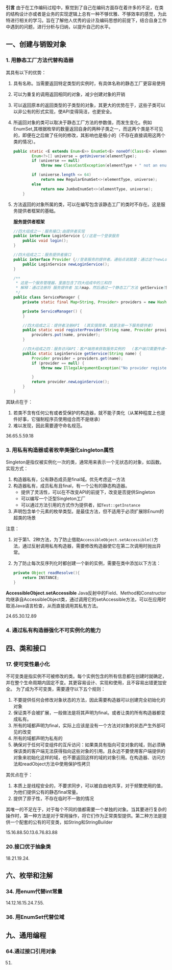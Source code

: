 **引言**
由于在工作编码过程中，察觉到了自己在编码方面存在着许多的不足，在类的结构设计亦或者是业务的实现逻辑上总有一种不够优雅、不够效率的感觉，为此特进行相关的学习。旨在了解他人优秀的设计及编码思想的前提下，结合自身工作中遇到的问题，进行分析与归纳，以提升自己的水平。

## 一、创建与销毁对象

### 1. 用静态工厂方法代替构造器

其具有以下的优势：

1. 具有名称。当需要返回特定类型的实例时，有具体名称的静态工厂更容易使用
2. 可以为重复的调用返回相同的对象，减少创建对象的开销
3. 可以返回原本的返回类型的子类型的对象，其更大的优势在于，这些子类可以以非公有的形式实现，使API变得简洁，也更安全。
4. 所返回对象的类可以取决于静态工厂方法的参数值，而发生变化。例如EnumSet,其根据枚举的数量返回自身的两种子类之一，而这两个类是不可见的，即便在之后做了任何的修改，其影响也是极小的（不存在直接调用这两个类的情况）。

    ```java
    public static <E extends Enum<E>> EnumSet<E> noneOf(Class<E> elementType) {
            Enum<?>[] universe = getUniverse(elementType);
            if (universe == null)
                throw new ClassCastException(elementType + " not an enum");

            if (universe.length <= 64)
                return new RegularEnumSet<>(elementType, universe);
            else
                return new JumboEnumSet<>(elementType, universe);
        }
    ```

5. 方法返回的对象所属的类，可以在编写包含该静态工厂的类时不存在。这是服务提供者框架的基础。

    **服务提供者框架**

    ```java
    //四大组成之一：服务接口:由提供者实现
    public interface LoginService {//这是一个登录服务
        public void login();
    }
    
    //四大组成之二：服务提供者接口
    public interface Provider {//登录服务的提供者。通俗点说就是：通过这个newLoginService()可以获得一个服务。
        public LoginService newLoginService();
    }
    
    /**
     * 这是一个服务管理器，里面包含了四大组成中的三和四
     * 解释：通过注册将 服务提供者 加入map，然后通过一个静态工厂方法 getService(String name) 返回不同的服务。
     */
    public class ServiceManager {
        private static final Map<String, Provider> providers = new HashMap<String, Provider>();//map，保存了注册的服务
    
        private ServiceManager() {
        }
    
        //四大组成之三：提供者注册API  (其实很简单，就是注册一下服务提供者)
        public static void registerProvider(String name, Provider provider) {
            providers.put(name, provider);
        }
    
        //四大组成之四：服务访问API：客户端用来获取服务实例的   (客户端只需要传递一个name参数，系统会去匹配服务提供者，然后提供服务)  (静态工厂方法)
        public static LoginService getService(String name) {
            Provider provider = providers.get(name);
            if (provider == null) {
                throw new IllegalArgumentException("No provider registered with name=" + name);
    
            }
            return provider.newLoginService();
        }
    }
    ```

其缺点在于：

1. 若类不含有任何公有或者受保护的构造器，就不能子类化（从某种程度上也是件好事，它强制程序员使用组合而不是继承）
2. 难以发现，因此需要遵守命名规范。

36.65.5.59.18

### 3. 用私有构造器或者枚举类强化singleton属性

Singleton是指仅被实例化一次的类，通常用来表示一个无状态的对象，如函数。
实现方式：

1. 构造器私有，公有静态成员是final域。优先考虑这一方法
2. 构造器私有，成员私有且final，有一个公有的静态构造器。
    * 提供了灵活性，可以在不改变API的前提下，改变是否提供Singleton
    * 可以编写一个泛型Singleton工厂
    * 可以通过方法引用的方式作为提供者，如`Test::getInstance`
3. 声明包含单个元素的枚举类型。是最佳方法，但不适用于必须扩展除Enum的超类的场景

注意：

1. 对于第1、2种方法，为了防止借助`AccessibleObject.setAccessible()`方法，通过反射调用私有构造器，需要修改构造器使它在第二次调用时抛出异常。
2. 为了防止每次反序列化时都创建一个新的实例，需要在类中添加以下方法：

    ```java
    private Object readResolve(){
        return INSTANCE;
    }
    ```

**AccessibleObject.setAccessible**
Java反射中的Field、Method和Constructor均继承自AccessibleObject类，通过调用它的setAccessible方法，可以在应用时取消Java语言检查，从而直接调用其私有方法。

24.65.30.12.89

### 4. 通过私有构造器强化不可实例化的能力

## 四、类和接口

### 17. 使可变性最小化

不可变类是指实例不可被修改的类。每个实例包含的所有信息都在创建时就确定，并在整个生命周期内固定不变。其更容易设计、实现和使用，且不容易出错更加安全。
为了成为不可变类，需要遵守以下五个规则：

1. 不要提供任何会修改对象状态的方法，因此需要构造器可以创建完全初始化的对象
2. 保证类不会被扩展，一般做法是将其声明为final。或者让类的所有构造器都变成私有。
3. 所有的域都声明为final，实际上应该是没有一个方法对对象的状态产生外部可见的改变
4. 所有的域都声明为私有的
5. 确保对于任何可变组件的互斥访问：如果类具有指向可变对象的域，则必须确保该类的客户端无法获得指向这些对象的引用。且永远不要使用客户端提供的对象来初始化这样的域，也不要返回这样的域的对象引用。在构造器、访问方法和readObject方法中使用保护性拷贝

其优点在于：

1. 本质上是线程安全的，不要求同步，可以被自由地共享，对于频繁使用的值，为他们提供公有的静态final常量。
2. 提供了原子性，不存在临时不一致的情况

其唯一的不足在于，对于每个不同的值都需要一个单独的对象。当其要进行复杂的操作时，第一种方法是对于常用操作，将它们作为正常类型提供。第二种方法是提供一个配套的公有的可变类，如String和StringBuilder

15.16.88.50.13.6.76.83.88

### 20.接口优于抽象类
18.21.19.24.

## 六、枚举和注解

### 34. 用enum代替int常量

14.12.16.15.24.7.55.

### 36. 用EnumSet代替位域


## 九、通用编程

### 64.通过接口引用对象

51.